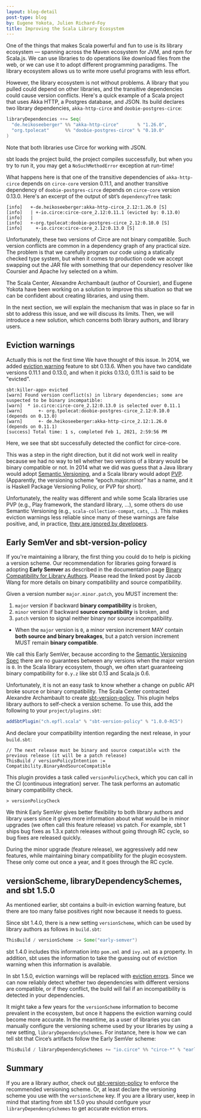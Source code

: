 ```yaml
---
layout: blog-detail
post-type: blog
by: Eugene Yokota, Julien Richard-Foy
title: Improving the Scala Library Ecosystem
---
```


One of the things that makes Scala powerful and fun to use is its library ecosystem — spanning across the Maven ecosystem for JVM, and npm for Scala.js. We can use libraries to do operations like download files from the web, or we can use it to adopt different programming paradigms. The library ecosystem allows us to write more useful programs with less effort.

However, the library ecosystem is not without problems. A library that you pulled could depend on other libraries, and the transitive dependencies could cause version conflicts. Here's a quick example of a Scala project that uses Akka HTTP, a Postgres database, and JSON. Its build declares two library dependencies, `akka-http-circe` and `doobie-postgres-circe`:

~~~ scala
libraryDependencies ++= Seq(
  "de.heikoseeberger" %% "akka-http-circe"       % "1.26.0",
  "org.tpolecat"      %% "doobie-postgres-circe" % "0.10.0"
)
~~~

Note that both libraries use Circe for working with JSON.

sbt loads the project build, the project compiles successfully, but when you try to run it, you may get a `NoSuchMethodError` exception at run-time!

What happens here is that one of the transitive dependencies of `akka-http-circe` depends on `circe-core` version 0.11.1, and another transitive dependency of `doobie-postgres-circe` depends on `circe-core` version 0.13.0. Here's an excerpt of the output of sbt’s `dependencyTree` task:

~~~ text
[info]   +-de.heikoseeberger:akka-http-circe_2.12:1.26.0 [S]
[info]   | +-io.circe:circe-core_2.12:0.11.1 (evicted by: 0.13.0)
[info]   |     
[info]   +-org.tpolecat:doobie-postgres-circe_2.12:0.10.0 [S]
[info]     +-io.circe:circe-core_2.12:0.13.0 [S]
~~~

Unfortunately, these two versions of Circe are not binary compatible. Such version conflicts are common in a dependency graph of any practical size. The problem is that we carefully program our code using a statically checked type system, but when it comes to production code we accept swapping out the JAR file with something that our dependency resolver like Coursier and Apache Ivy selected on a whim.

The Scala Center, Alexandre Archambault (author of Coursier), and Eugene Yokota have been working on a solution to improve this situation so that we can be confident about creating libraries, and using them.

In the next section, we will explain the mechanism that was in place so far in sbt to address this issue, and we will discuss its limits. Then, we will introduce a new solution, which concerns both library authors, and library users.

## Eviction warnings

Actually this is not the first time We have thought of this issue. In 2014, we added [eviction warning][1] feature to sbt 0.13.6. When you have two candidate versions 0.11.1 and 0.13.0, and when it picks 0.13.0, 0.11.1 is said to be "evicted".

~~~ text
sbt:killer-app> evicted
[warn] Found version conflict(s) in library dependencies; some are suspected to be binary incompatible:
[warn]  * io.circe:circe-core_2.12:0.13.0 is selected over 0.11.1
[warn]      +- org.tpolecat:doobie-postgres-circe_2.12:0.10.0     (depends on 0.13.0)
[warn]      +- de.heikoseeberger:akka-http-circe_2.12:1.26.0      (depends on 0.11.1)
[success] Total time: 1 s, completed Feb 1, 2021, 2:59:56 PM
~~~

Here, we see that sbt successfully detected the conflict for circe-core.

This was a step in the right direction, but it did not work well in reality because we had no way to tell whether two versions of a library would be binary compatible or not. In 2014 what we did was guess that a Java library would adopt [Semantic Versioning][2], and a Scala library would adopt [PVP][3]. (Apparently, the versioning scheme “epoch.major.minor” has a name, and it is Haskell Package Versioning Policy, or PVP for short).

Unfortunately, the reality was different and while some Scala libraries use PVP (e.g., Play framework, the standard library, …), some others do use Semantic Versioning (e.g., `scala-collection-compat`, `cats`, …). This makes eviction warnings less reliable since many of these warnings are false positive, and, in practice, [they are ignored by developers][7].

## Early SemVer and sbt-version-policy

If you're maintaining a library, the first thing you could do to help is picking a version scheme. Our recommendation for libraries going forward is adopting **Early Semver** as described in the documentation page [Binary Compatibility for Library Authors][4]. Please read the linked post by Jacob Wang for more details on binary compatibility and source compatibility.

Given a version number `major.minor.patch`, you MUST increment the:

1. `major` version if backward **binary compatibility** is broken,
2. `minor` version if backward **source compatibility** is broken, and
3. `patch` version to signal neither binary nor source incompatibility.

- When the `major` version is `0`, a minor version increment MAY contain **both source and binary breakages**, but a patch version increment MUST remain **binary compatible**.

We call this Early SemVer, because according to the [Semantic Versioning Spec][2] there are no guarantees between any versions when the major version is `0`. In the Scala library ecosystem, though, we often start guaranteeing binary compatibility for `0.y.z` like sbt 0.13 and Scala.js 0.6.

Unfortunately, it is not an easy task to know whether a change on public API broke source or binary compatibility. The Scala Center contracted Alexandre Archambault to create [sbt-version-policy][5]. This plugin helps library authors to self-check a version scheme. To use this, add the following to your `project/plugins.sbt`:

~~~ scala
addSbtPlugin("ch.epfl.scala" % "sbt-version-policy" % "1.0.0-RC5")
~~~

And declare your compatibility intention regarding the next release, in your `build.sbt`:

~~~
// The next release must be binary and source compatible with the previous release (it will be a patch release)
ThisBuild / versionPolicyIntention := Compatibility.BinaryAndSourceCompatible
~~~

This plugin provides a task called `versionPolicyCheck`, which you can call in the CI (continuous integration) server. The task performs an automatic binary compatibility check.

~~~ text
> versionPolicyCheck
~~~

We think Early SemVer gives better flexibility to both library authors and library users since it gives more information about what would be in minor upgrades (we often call this feature release) vs patch. For example, sbt 1 ships bug fixes as 1.3.x patch releases without going through RC cycle, so bug fixes are released quickly.

During the minor upgrade (feature release), we aggressively add new features, while maintaining binary compatibility for the plugin ecosystem. These only come out once a year, and it goes through the RC cycle.

## versionScheme, libraryDependencySchemes, and sbt 1.5.0

As mentioned earlier, sbt contains a built-in eviction warning feature, but there are too many false positives right now because it needs to guess.

Since sbt 1.4.0, there is a new setting `versionScheme`, which can be used by library authors as follows in `build.sbt`:

~~~ scala
ThisBuild / versionScheme := Some("early-semver")
~~~

sbt 1.4.0 includes this information into `pom.xml` and `ivy.xml` as a property. In addition, sbt uses the information to take the guessing out of eviction warning when this information is available.

In sbt 1.5.0, eviction warnings will be replaced with [eviction errors][8]. Since we can now reliably detect whether two dependencies with different versions are compatible, or if they conflict, the build will fail if an incompatibility is detected in your dependencies.

It might take a few years for the `versionScheme` information to become prevalent in the ecosystem, but once it happens the eviction warning could become more accurate. In the meantime, as a user of libraries you can manually configure the versioning scheme used by your libraries by using a new setting, `libraryDependencySchemes`. For instance, here is how we can tell sbt that Circe’s artifacts follow the Early SemVer scheme:

~~~ scala
ThisBuild / libraryDependencySchemes += "io.circe" %% "circe-*" % "early-semver"
~~~

## Summary

If you are a library author, check out [sbt-version-policy][5] to enforce the recommended versioning scheme. Or, at least declare the versioning scheme you use with the `versionScheme` key. If you are a library user, keep in mind that starting from sbt 1.5.0 you should configure your `libraryDependencySchemes` to get accurate eviction errors.

[1]: https://github.com/sbt/sbt/pull/147
[2]: https://semver.org/
[3]: https://pvp.haskell.org/
[4]: https://docs.scala-lang.org/overviews/core/binary-compatibility-for-library-authors.html#versioning-scheme---communicating-compatibility-breakages
[5]: https://github.com/scalacenter/sbt-version-policy
[7]: https://github.com/sbt/sbt/issues/5976
[8]: https://github.com/sbt/sbt/pull/6221
